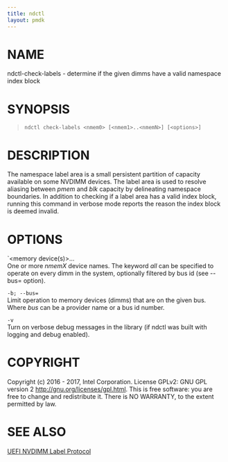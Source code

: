 ```yaml
---
title: ndctl
layout: pmdk
---
```


NAME
====

ndctl-check-labels - determine if the given dimms have a valid namespace index block

SYNOPSIS
========

>     ndctl check-labels <nmem0> [<nmem1>..<nmemN>] [<options>]

DESCRIPTION
===========

The namespace label area is a small persistent partition of capacity available on some NVDIMM devices. The label area is used to resolve aliasing between *pmem* and *blk* capacity by delineating namespace boundaries. In addition to checking if a label area has a valid index block, running this command in verbose mode reports the reason the index block is deemed invalid.

OPTIONS
=======

`<memory device(s)&gt;…  
One or more *nmemX* device names. The keyword *all* can be specified to operate on every dimm in the system, optionally filtered by bus id (see --bus= option).

`-b; --bus=`  
Limit operation to memory devices (dimms) that are on the given bus. Where *bus* can be a provider name or a bus id number.

`-v`  
Turn on verbose debug messages in the library (if ndctl was built with logging and debug enabled).

COPYRIGHT
=========

Copyright (c) 2016 - 2017, Intel Corporation. License GPLv2: GNU GPL version 2 <http://gnu.org/licenses/gpl.html>. This is free software: you are free to change and redistribute it. There is NO WARRANTY, to the extent permitted by law.

SEE ALSO
========

[UEFI NVDIMM Label Protocol](http://www.uefi.org/sites/default/files/resources/UEFI_Spec_2_7.pdf)
